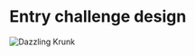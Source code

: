 # Entry challenge design
![Dazzling Krunk](https://github.com/user-attachments/assets/58fba242-0934-4f89-8c5f-610e7ad6f37a)

